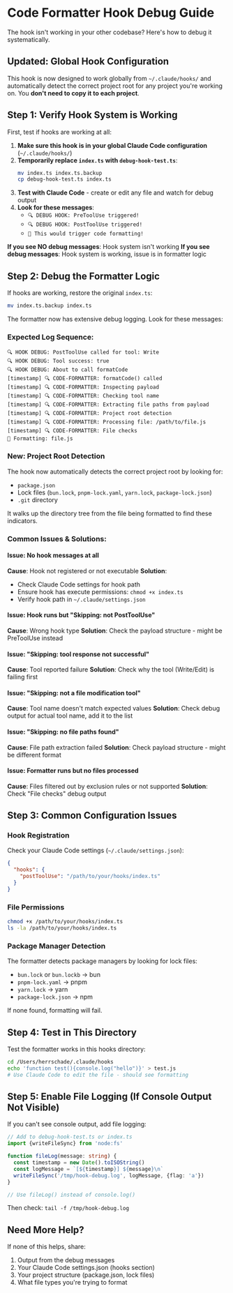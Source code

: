 # Code Formatter Hook Debug Guide

The hook isn't working in your other codebase? Here's how to debug it systematically.

## Updated: Global Hook Configuration

This hook is now designed to work globally from `~/.claude/hooks/` and automatically detect the correct project root for any project you're working on. You **don't need to copy it to each project**.

## Step 1: Verify Hook System is Working

First, test if hooks are working at all:

1. **Make sure this hook is in your global Claude Code configuration** (`~/.claude/hooks/`)
2. **Temporarily replace `index.ts` with `debug-hook-test.ts`**:
   ```bash
   mv index.ts index.ts.backup
   cp debug-hook-test.ts index.ts
   ```
3. **Test with Claude Code** - create or edit any file and watch for debug output
4. **Look for these messages**:
   - `🔍 DEBUG HOOK: PreToolUse triggered!`
   - `🔍 DEBUG HOOK: PostToolUse triggered!`
   - `🎯 This would trigger code formatting!`

**If you see NO debug messages**: Hook system isn't working
**If you see debug messages**: Hook system is working, issue is in formatter logic

## Step 2: Debug the Formatter Logic

If hooks are working, restore the original `index.ts`:
```bash
mv index.ts.backup index.ts
```

The formatter now has extensive debug logging. Look for these messages:

### Expected Log Sequence:
```
🔍 HOOK DEBUG: PostToolUse called for tool: Write
🔍 HOOK DEBUG: Tool success: true
🔍 HOOK DEBUG: About to call formatCode
[timestamp] 🔍 CODE-FORMATTER: formatCode() called
[timestamp] 🔍 CODE-FORMATTER: Inspecting payload
[timestamp] 🔍 CODE-FORMATTER: Checking tool name
[timestamp] 🔍 CODE-FORMATTER: Extracting file paths from payload
[timestamp] 🔍 CODE-FORMATTER: Project root detection
[timestamp] 🔍 CODE-FORMATTER: Processing file: /path/to/file.js
[timestamp] 🔍 CODE-FORMATTER: File checks
🎨 Formatting: file.js
```

### New: Project Root Detection
The hook now automatically detects the correct project root by looking for:
- `package.json`
- Lock files (`bun.lock`, `pnpm-lock.yaml`, `yarn.lock`, `package-lock.json`)
- `.git` directory

It walks up the directory tree from the file being formatted to find these indicators.

### Common Issues & Solutions:

#### Issue: No hook messages at all
**Cause**: Hook not registered or not executable
**Solution**: 
- Check Claude Code settings for hook path
- Ensure hook has execute permissions: `chmod +x index.ts`
- Verify hook path in `~/.claude/settings.json`

#### Issue: Hook runs but "Skipping: not PostToolUse"
**Cause**: Wrong hook type
**Solution**: Check the payload structure - might be PreToolUse instead

#### Issue: "Skipping: tool response not successful"
**Cause**: Tool reported failure
**Solution**: Check why the tool (Write/Edit) is failing first

#### Issue: "Skipping: not a file modification tool"
**Cause**: Tool name doesn't match expected values
**Solution**: Check debug output for actual tool name, add it to the list

#### Issue: "Skipping: no file paths found"
**Cause**: File path extraction failed
**Solution**: Check payload structure - might be different format

#### Issue: Formatter runs but no files processed
**Cause**: Files filtered out by exclusion rules or not supported
**Solution**: Check "File checks" debug output

## Step 3: Common Configuration Issues

### Hook Registration
Check your Claude Code settings (`~/.claude/settings.json`):
```json
{
  "hooks": {
    "postToolUse": "/path/to/your/hooks/index.ts"
  }
}
```

### File Permissions
```bash
chmod +x /path/to/your/hooks/index.ts
ls -la /path/to/your/hooks/index.ts
```

### Package Manager Detection
The formatter detects package managers by looking for lock files:
- `bun.lock` or `bun.lockb` → bun
- `pnpm-lock.yaml` → pnpm  
- `yarn.lock` → yarn
- `package-lock.json` → npm

If none found, formatting will fail.

## Step 4: Test in This Directory

Test the formatter works in this hooks directory:
```bash
cd /Users/herrschade/.claude/hooks
echo 'function test(){console.log("hello")}' > test.js
# Use Claude Code to edit the file - should see formatting
```

## Step 5: Enable File Logging (If Console Output Not Visible)

If you can't see console output, add file logging:

```typescript
// Add to debug-hook-test.ts or index.ts
import {writeFileSync} from 'node:fs'

function fileLog(message: string) {
  const timestamp = new Date().toISOString()
  const logMessage = `[${timestamp}] ${message}\n`
  writeFileSync('/tmp/hook-debug.log', logMessage, {flag: 'a'})
}

// Use fileLog() instead of console.log()
```

Then check: `tail -f /tmp/hook-debug.log`

## Need More Help?

If none of this helps, share:
1. Output from the debug messages
2. Your Claude Code settings.json (hooks section)
3. Your project structure (package.json, lock files)
4. What file types you're trying to format